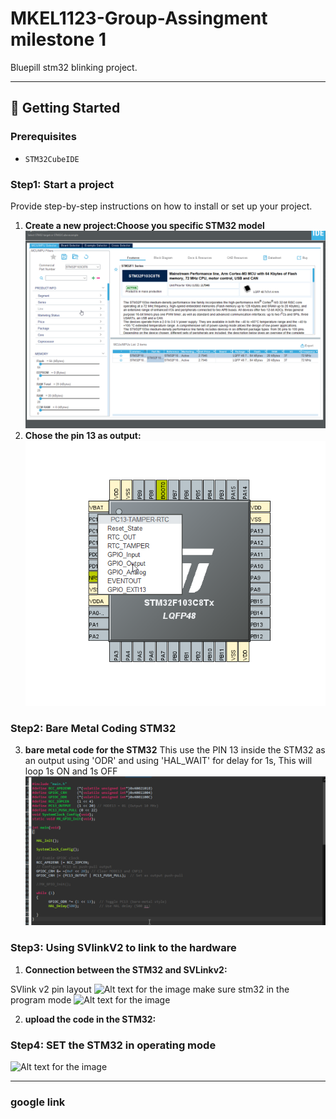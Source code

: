 # MKEL1123-Group-Assingment milestone 1


Bluepill stm32 blinking project.

---

## 🚀 Getting Started

### Prerequisites

* `STM32CubeIDE`

### Step1: Start a project

Provide step-by-step instructions on how to install or set up your project.

1.  **Create a new project:Choose you specific STM32 model**
   ![Alt text for the image](https://github.com/hakimizamzuri01/MKEL1123-Group-Assingment/blob/main/c1.png?raw=true)
2.  **Chose the pin 13 as output:**
   ![Alt text for the image](https://github.com/hakimizamzuri01/MKEL1123-Group-Assingment/blob/main/c2.png?raw=true)
### Step2: Bare Metal Coding STM32

3.  **bare metal code for the STM32**
   This use the PIN 13 inside the STM32 as an output using 'ODR' and using 'HAL_WAIT' for delay for 1s, This will loop 1s ON and 1s OFF
   ![Alt text for the image](https://github.com/hakimizamzuri01/MKEL1123-Group-Assingment/blob/main/c3.png?raw=true)
### Step3: Using SVlinkV2 to link to the hardware

1.  **Connection between the STM32 and SVLinkv2:**

  SVlink v2 pin layout
![Alt text for the image](https://github.com/hakimizamzuri01/MKEL1123-Group-Assingment/blob/main/q1.png?raw=true)
 make sure stm32 in the program mode
![Alt text for the image](https://github.com/hakimizamzuri01/MKEL1123-Group-Assingment/blob/main/q2.png?raw=true)  
   
2.  **upload the code in the STM32:**



### Step4: SET the STM32 in operating mode
![Alt text for the image](https://github.com/hakimizamzuri01/MKEL1123-Group-Assingment/blob/main/q3.png?raw=true)

---

### google link

